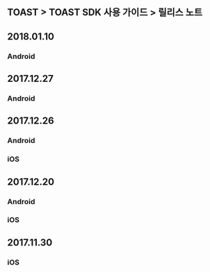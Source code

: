 ## TOAST > TOAST SDK 사용 가이드 > 릴리스 노트

## 2018.01.10

### Android



## 2017.12.27

### Android



## 2017.12.26

### Android


### iOS



## 2017.12.20

### Android



### iOS



## 2017.11.30

### iOS

